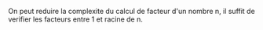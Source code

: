 On peut reduire la complexite du calcul de facteur d'un nombre n, il suffit de verifier les facteurs entre 1 et racine de n.